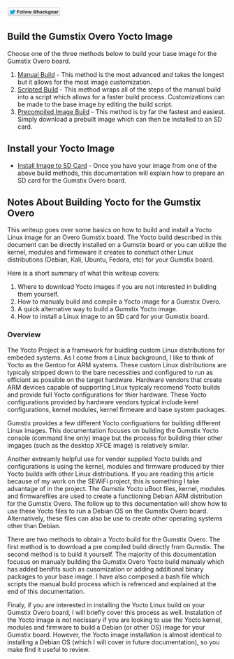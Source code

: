 [![Follow Hackgnar](../static/twitter_hackgnar.png)](https://twitter.com/hackgnar)

## Build the Gumstix Overo Yocto Image
Choose one of the three methods below to build your base image for the Gumstix Overo board.

1. [Manual Build](build_manually.md) - This method is the most advanced and takes the longest but it allows for the most image customization.
2. [Scripted Build](build_scripted.md) - This method wraps all of the steps of the manual build into a script which allows for a faster build process.  Customizations can be made to the base image by editing the build script.
3. [Precompiled Image Build](build_precompiled_image.md) - This method is by far the fastest and easiest.  Simply download a prebuilt image which can then be installed to an SD card.

## Install your Yocto Image
* [Install Image to SD Card](install_image.md) - Once you have your image from one of the above build methods, this documentation will explain how to prepare an SD card for the Gumstix Overo board.

## Notes About Building Yocto for the Gumstix Overo

This writeup goes over some basics on how to build and install a Yocto Linux image for an Overo Gumstix board.  The Yocto build described in this document can be directly installed on a Gumstix board or you can utilize the kernel, modules and firmeware it creates to constuct other Linux distributions (Debian, Kali, Ubuntu, Fedora, etc) for your Gumstix board.

Here is a short summary of what this writeup covers:

1.  Where to download Yocto images if you are not interested in building them yourself.
2.  How to manualy build and compile a Yocto image for a Gumstix Overo.
3.  A quick alternative way to build a Gumstix Yocto image.
4.  How to install a Linux image to an SD card for your Gumstix board.


### Overview
The Yocto Project is a framework for buidling custom Linux distributions for embeded systems.  As I come from a Linux background, I like to think of Yocto as the Gentoo for ARM systems.  These custom Linux distributions are typicaly stripped down to the bare necessities and configured to run as efficiant as possible on the target hardware.  Hardware vendors that create ARM devices capable of supporting Linux typicaly recomend Yocto builds and provide full Yocto configurations for thier hardware.  These Yocto configurations provided by hardware vendors typical include kerel configurations, kernel modules, kernel firmeare and base system packages.

Gumstix provides a few different Yocto configuations for building different Linux images.  This documentation focuses on building the Gumstix Yocto console (command line only) image but the process for building thier other imgages (such as the desktop XFCE image) is relatively similar.

 Another extreamly helpful use for vendor supplied Yocto builds and configurations is using the kernel, modules and firmware produced by thier Yocto builds with other Linux distributions.  If you are reading this article because of my work on the SEWiFi project, this is something I take advantage of in the project.  The Gumstix Yocto uBoot files, kernel, modules and firmwarefiles are used to create a functioning Debian ARM distribution for the Gumstix Overo.  The follow up to this documentation will show how to use these Yocto files to run a Debian OS on the Gumstix Overo board.  Alternatively, these files can also be use to create other operating systems other than Debian. 

 There are two methods to obtain a Yocto build for the Gumstix Overo.  The first method is to download a pre compiled build directly from Gumstix.  The second method is to build it yourself.  The majority of this documentation focusus on manualy building the Gumstix Overo Yocto build manualy which has added benifits such as cusomization or adding additional binary packages to your base image.  I have also composed a bash file which scripts the manual build process which is refrenced and explained at the end of this documentation.

 Finaly, if you are interested in installing the Yocto Linux build on your Gumstix Overo board, I will briefly cover this process as well.  Instalation of the Yocto image is not necissary if you are looking to use the Yocto kernel, modules and firmware to build a Debian (or other OS) image for your Gumstix board.  However, the Yocto image installation is almost identical to installing a Debian OS (which I will cover in future documentation), so you make find it useful to review. 


